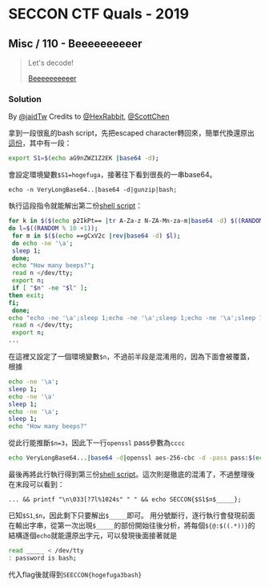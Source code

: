 # SECCON CTF Quals - 2019

## Misc / 110 - Beeeeeeeeeer

> Let's decode!
>
>    [Beeeeeeeeeer](./Beeeeeeeeeer)

### Solution

By [@jaidTw](https://github.com/jaidTw)
Credits to [@HexRabbit](https://blog.hexrabbit.io/), [@ScottChen](https://github.com/scott987)

拿到一段很亂的bash script，先把escaped character轉回來，簡單代換還原出[這份](./phase1.sh)，其中有一段：
```sh
export S1=$(echo aG9nZWZ1Z2EK |base64 -d);
```
會設定環境變數`$S1=hogefuga`，接著往下看到很長的一串base64。
```
echo -n VeryLongBase64..|base64 -d|gunzip|bash;
```

執行這段指令就能解出第二份[shell script](./phase2.sh)：
```sh
for k in $($(echo p2IkPt== |tr A-Za-z N-ZA-Mn-za-m|base64 -d) $((RANDOM % 10 +1)));
do l=$((RANDOM % 10 +1));
 for m in $($(echo ==gCxV2c |rev|base64 -d) $l);
 do echo -ne '\a';
 sleep 1;
 done;
 echo "How many beeps?";
 read n </dev/tty;
 export n;
 if [ "$n" -ne "$l" ];
then exit;
fi;
 done;
echo "echo -ne '\a';sleep 1;echo -ne '\a';sleep 1;echo -ne '\a';sleep 1;echo \"How many beeps?\";"| bash;
 read n </dev/tty;
 export n;
...
```
在這裡又設定了一個環境變數`$n`，不過前半段是混淆用的，因為下面會被覆蓋，根據
```sh
echo -ne '\a';
sleep 1;
echo -ne '\a'
sleep 1;
echo -ne '\a';
sleep 1;
echo "How many beeps?"
```
從此行能推斷`$n=3`，因此下一行`openssl` pass參數為`cccc`
```sh
echo VeryLongBase64...|base64 -d|openssl aes-256-cbc -d -pass pass:$(echo -n $n|md5sum |cut -c2,3,5,12) -md md5 2>/dev/null |bash;
```
最後再將此行執行得到第三份[shell script](./phase3.sh)。這次則是徹底的混淆了，不過整理後在末段可以看到：
```
... && printf "\n\033[?7l%1024s" " " && echo SECCON{$S1$n$_____};
```
已知`$S1`,`$n`，因此剩下只要解出`$_____`即可。
用分號斷行，逐行執行會發現前面在輸出字串，從第一次出現`$_____`的部份開始往後分析，將每個`${@:$((.*))}`的結構逐個`echo`就能還原出字元，可以發現後面接著就是
```sh
read _____ < /dev/tty
: password is bash;
```
代入flag後就得到`SEECCON{hogefuga3bash}`
